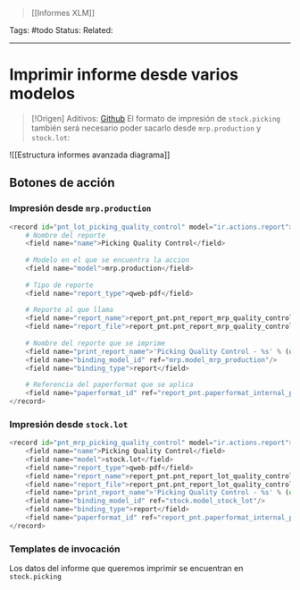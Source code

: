 > [[Informes XLM]]

Tags: #todo 
Status: 
Related: 

___

# Imprimir informe desde varios modelos

> [!Origen] Aditivos: [Github](https://github.com/puntsistemes/aditivos_odoo/commit/602d3ddd178404c9187e115ccd611c4c6238ae4c#diff-865186ab374f3b8e0727cf49615374e266a316fd5848eb2924fdd313e1420e0a)
> El formato de impresión de `stock.picking` también será necesario poder sacarlo desde `mrp.production` y `stock.lot`:

![[Estructura informes avanzada diagrama]]

## Botones de acción

### Impresión desde `mrp.production`
```python
<record id="pnt_lot_picking_quality_control" model="ir.actions.report">
	# Nombre del reporte
	<field name="name">Picking Quality Control</field>
	
	# Modelo en el que se encuentra la accion
	<field name="model">mrp.production</field>
	
	# Tipo de reporte
	<field name="report_type">qweb-pdf</field>
	
	# Reporte al que llama
	<field name="report_name">report_pnt.pnt_report_mrp_quality_control</field>
	<field name="report_file">report_pnt.pnt_report_mrp_quality_control</field>
	
	# Nombre del reporte que se imprime
	<field name="print_report_name">'Picking Quality Control - %s' % (object.display_name)</field>
	<field name="binding_model_id" ref="mrp.model_mrp_production"/>
	<field name="binding_type">report</field>
	
	# Referencia del paperformat que se aplica
	<field name="paperformat_id" ref="report_pnt.paperformat_internal_pnt"/>
</record>
```

### Impresión desde `stock.lot`
```python
<record id="pnt_mrp_picking_quality_control" model="ir.actions.report">
	<field name="name">Picking Quality Control</field>
	<field name="model">stock.lot</field>
	<field name="report_type">qweb-pdf</field>
	<field name="report_name">report_pnt.pnt_report_lot_quality_control</field>
	<field name="report_file">report_pnt.pnt_report_lot_quality_control</field>
	<field name="print_report_name">'Picking Quality Control - %s' % (object.display_name)</field>
	<field name="binding_model_id" ref="stock.model_stock_lot"/>
	<field name="binding_type">report</field>
	<field name="paperformat_id" ref="report_pnt.paperformat_internal_pnt"/>
</record>
```

### Templates de invocación
Los datos del informe que queremos imprimir se encuentran en `stock.picking`
